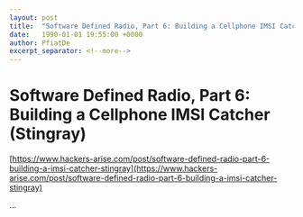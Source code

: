 ```yaml
---
layout: post
title:  "Software Defined Radio, Part 6: Building a Cellphone IMSI Catcher (Stingray)"
date:   1990-01-01 19:55:00 +0000
author: PfiatDe
excerpt_separator: <!--more-->
---
```


# Software Defined Radio, Part 6: Building a Cellphone IMSI Catcher (Stingray)
[https://www.hackers-arise.com/post/software-defined-radio-part-6-building-a-imsi-catcher-stingray](https://www.hackers-arise.com/post/software-defined-radio-part-6-building-a-imsi-catcher-stingray)

...
<!--more-->
